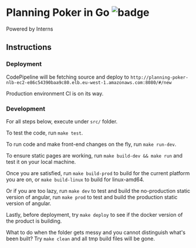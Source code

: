 # Planning Poker in Go ![badge](https://codebuild.eu-west-1.amazonaws.com/badges?uuid=eyJlbmNyeXB0ZWREYXRhIjoicDhZeURYRDRiMlVscExLZGliSitwMlhMRHZkZDVzd1lmb3NzU2hpS0R0Nk5MSmpDblY5RkNwOFdXZFdKOWZraXlVdGhvZVVNQ2RESDczK0RWRC8yMjJ3PSIsIml2UGFyYW1ldGVyU3BlYyI6InBFaElZK1BYWG80UERUbngiLCJtYXRlcmlhbFNldFNlcmlhbCI6MX0%3D&branch=master)

Powered by Interns

## Instructions

### Deployment

CodePipeline will be fetching source and deploy to `http://planning-poker-nlb-ec2-e86c54390baa9c80.elb.eu-west-1.amazonaws.com:8080/#/new`

Production environment CI is on its way.

### Development

For all steps below, execute under `src/` folder.

To test the code, run `make test`.

To run code and make front-end changes on the fly, run `make run-dev`.

To ensure static pages are working, run `make build-dev && make run` and test it on your local machine.

Once you are satisfied, run `make build-prod` to build for the current platform you are on, or `make build-linux` to build for linux-amd64.

Or if you are too lazy, run `make dev` to test and build the no-production static version of angular, run `make prod` to test and build the production static version of angular. 

Lastly, before deployment, try `make deploy` to see if the docker version of the product is building.

What to do when the folder gets messy and you cannot distinguish what's been built? Try `make clean` and all tmp build files will be gone. 
